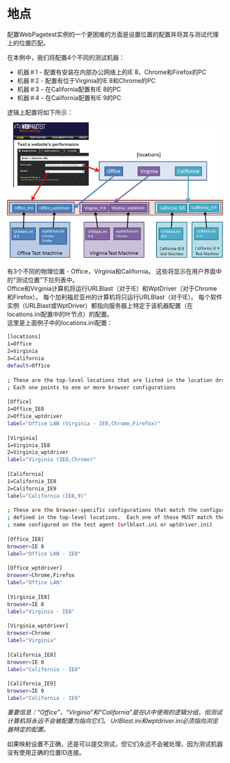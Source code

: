 # 地点
配置WebPagetest实例的一个更困难的方面是设置位置的配置并将其与测试代理上的位置匹配。

在本例中，我们将配置4个不同的测试机器：
+ 机器＃1 - 配置有安装在内部办公网络上的IE 8，Chrome和Firefox的PC
+ 机器＃2 - 配置有位于Virginia的IE 8和Chrome的PC
+ 机器＃3 - 在California配置有IE 8的PC
+ 机器＃4 - 在California配置有IE 9的PC

逻辑上配置将如下所示：

![](/assets/img/private/locations.png)

有3个不同的物理位置 - Office，Virginia和California。 这些将显示在用户界面中的“测试位置”下拉列表中。  
Office和Virginia计算机将运行URLBlast（对于IE）和WptDriver（对于Chrome和Firefox）。 每个加利福尼亚州的计算机将只运行URLBlast（对于IE）。 每个软件实例（URLBlast或WptDriver）都指向服务器上特定于该机器配置（在locations.ini配置中的叶节点）的配置。  
这里是上面例子中的locations.ini配置：
```bash
[locations]
1=Office
2=Virginia
3=California
default=Office

; These are the top-level locations that are listed in the location dropdown
; Each one points to one or more browser configurations

[Office]
1=Office_IE8
2=Office_wptdriver
label="Office LAN (Virginia - IE8,Chrome,Firefox)"

[Virginia]
1=Virginia_IE8
2=Virginia_wptdriver
label="Virginia (IE8,Chrome)"

[California]
1=California_IE8
2=California_IE9
label="California (IE8,9)"

; These are the browser-specific configurations that match the configurations
; defined in the top-level locations.  Each one of these MUST match the location
; name configured on the test agent (urlblast.ini or wptdriver.ini)

[Office_IE8]
browser=IE 8
label="Office LAN - IE8"

[Office_wptdriver]
browser=Chrome,Firefox
label="Office LAN"

[Virginia_IE8]
browser=IE 8
label="Virginia - IE8"

[Virginia_wptdriver]
browser=Chrome
label="Virginia"

[California_IE8]
browser=IE 8
label="California - IE8"

[California_IE9]
browser=IE 9
label="California - IE9"
```

*重要信息：“Office”，“Virginia”和“California”是在UI中使用的逻辑分组，但测试计算机将永远不会被配置为指向它们。 UrlBlast.ini和wptdriver.ini必须指向浏览器特定的配置。*

如果映射设置不正确，还是可以提交测试，但它们永远不会被处理，因为测试机器没有使用正确的位置ID连接。